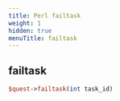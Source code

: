 ```yaml
---
title: Perl failtask
weight: 1
hidden: true
menuTitle: failtask
---
```

## failtask
```perl
$quest->failtask(int task_id)
```